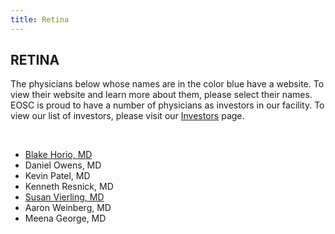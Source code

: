 ```yaml
---
title: Retina
---
```


<section id="content">
	<div class="container_24">
		<div class="grid_24">
			<div class="wrapper">
				<div class="grid_17 alpha rt-ident-bot-1">
					<div class="rt-inner-ident-3">
						<h2 class="ident-bot-3">RETINA</h2>
						<div class="line ident-bot-13"></div>
						<div class="wrapper ident-bot-5">
							<p>The physicians below whose names are in the color blue have a website.  To view their website and learn more about them, please select their names. EOSC is proud to have a number of physicians as investors in our facility. To view our list of investors, please visit our <a href="/patients/investors">Investors</a> page.</p>
							<p>&nbsp;</p>
							<div class="grid_8 alpha rt-ident-bot-2">
								<div class="wrapper ident-bot-15"></div>
								<ul class="list-2">
									<li><a href="http://www.retinagroupchicago.com/about.asp" target="_blank">Blake Horio, MD</a></li>
                                    <li>Daniel Owens, MD</li>
                                    <li>Kevin Patel, MD</li>
									<li>Kenneth Resnick, MD</li>
									<li><a href="http://www.suburbanretina.com/our-physicians/susan-vierling-md/" target="_blank">Susan Vierling, MD</a><br /></li>
									<li>Aaron Weinberg, MD</li>
                                    <li>Meena George, MD</li>
								</ul>
							</div>
							<div class="grid_8 omega">
								<div class="wrapper ident-bot-15"></div>
							</div>
						</div>
					</div>
				</div>